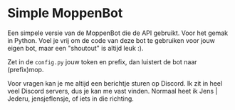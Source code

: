 # Simple MoppenBot
Een simpele versie van de MoppenBot die de API gebruikt. Voor het gemak in Python.
Voel je vrij om de code van deze bot te gebruiken voor jouw eigen bot, maar een "shoutout" is altijd leuk :).

Zet in de `config.py` jouw token en prefix, dan luistert de bot naar (prefix)mop.

Voor vragen kan je me altijd een berichtje sturen op Discord. Ik zit in heel veel Discord servers, dus je kan me vast vinden. Normaal heet ik Jens | Jederu, jensjeflensje, of iets in die richting.
